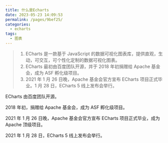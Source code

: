 ```yaml
---
title: 什么是Echarts
date: 2023-05-23 14:09:53
permalink: /pages/9bef25/
categories:
  - echarts
tags:
  - 图表
---
```


> 1. ECharts 是一款基于 JavaScript 的数据可视化图表库，提供直观，生动，可交互，可个性化定制的数据可视化图表。
> 2. ECharts 最初由百度团队开源，并于 2018 年初捐赠给 Apache 基金会，成为 ASF 孵化级项目。
> 3. 2021 年 1 月 26 日晚，Apache 基金会官方宣布 ECharts 项目正式毕业。1 月 28 日，ECharts 5 线上发布会举行。

ECharts 由百度团队开源。

2018 年初，捐赠给 Apache 基金会，成为 ASF 孵化级项目。

2021 年 1 月 26 日晚，Apache 基金会官方宣布 ECharts 项目正式毕业，成为 Apache 顶级项目。

2021 年 1 月 28 日，ECharts 5 线上发布会举行。
